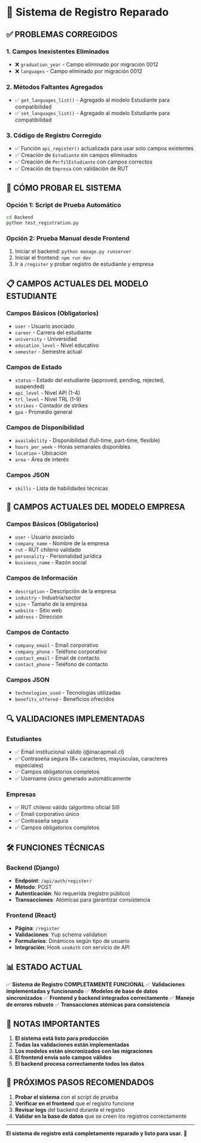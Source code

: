 # 🔧 Sistema de Registro Reparado

## ✅ **PROBLEMAS CORREGIDOS**

### **1. Campos Inexistentes Eliminados**
- ❌ `graduation_year` - Campo eliminado por migración 0012
- ❌ `languages` - Campo eliminado por migración 0012

### **2. Métodos Faltantes Agregados**
- ✅ `get_languages_list()` - Agregado al modelo Estudiante para compatibilidad
- ✅ `set_languages_list()` - Agregado al modelo Estudiante para compatibilidad

### **3. Código de Registro Corregido**
- ✅ Función `api_register()` actualizada para usar solo campos existentes
- ✅ Creación de `Estudiante` sin campos eliminados
- ✅ Creación de `PerfilEstudiante` con campos correctos
- ✅ Creación de `Empresa` con validación de RUT

## 🚀 **CÓMO PROBAR EL SISTEMA**

### **Opción 1: Script de Prueba Automático**
```bash
cd Backend
python test_registration.py
```

### **Opción 2: Prueba Manual desde Frontend**
1. Iniciar el backend: `python manage.py runserver`
2. Iniciar el frontend: `npm run dev`
3. Ir a `/register` y probar registro de estudiante y empresa

## 📋 **CAMPOS ACTUALES DEL MODELO ESTUDIANTE**

### **Campos Básicos (Obligatorios)**
- `user` - Usuario asociado
- `career` - Carrera del estudiante
- `university` - Universidad
- `education_level` - Nivel educativo
- `semester` - Semestre actual

### **Campos de Estado**
- `status` - Estado del estudiante (approved, pending, rejected, suspended)
- `api_level` - Nivel API (1-4)
- `trl_level` - Nivel TRL (1-9)
- `strikes` - Contador de strikes
- `gpa` - Promedio general

### **Campos de Disponibilidad**
- `availability` - Disponibilidad (full-time, part-time, flexible)
- `hours_per_week` - Horas semanales disponibles
- `location` - Ubicación
- `area` - Área de interés

### **Campos JSON**
- `skills` - Lista de habilidades técnicas

## 🏢 **CAMPOS ACTUALES DEL MODELO EMPRESA**

### **Campos Básicos (Obligatorios)**
- `user` - Usuario asociado
- `company_name` - Nombre de la empresa
- `rut` - RUT chileno validado
- `personality` - Personalidad jurídica
- `business_name` - Razón social

### **Campos de Información**
- `description` - Descripción de la empresa
- `industry` - Industria/sector
- `size` - Tamaño de la empresa
- `website` - Sitio web
- `address` - Dirección

### **Campos de Contacto**
- `company_email` - Email corporativo
- `company_phone` - Teléfono corporativo
- `contact_email` - Email de contacto
- `contact_phone` - Teléfono de contacto

### **Campos JSON**
- `technologies_used` - Tecnologías utilizadas
- `benefits_offered` - Beneficios ofrecidos

## 🔍 **VALIDACIONES IMPLEMENTADAS**

### **Estudiantes**
- ✅ Email institucional válido (@inacapmail.cl)
- ✅ Contraseña segura (8+ caracteres, mayúsculas, caracteres especiales)
- ✅ Campos obligatorios completos
- ✅ Username único generado automáticamente

### **Empresas**
- ✅ RUT chileno válido (algoritmo oficial SII)
- ✅ Email corporativo único
- ✅ Contraseña segura
- ✅ Campos obligatorios completos

## 🛠️ **FUNCIONES TÉCNICAS**

### **Backend (Django)**
- **Endpoint**: `/api/auth/register/`
- **Método**: POST
- **Autenticación**: No requerida (registro público)
- **Transacciones**: Atómicas para garantizar consistencia

### **Frontend (React)**
- **Página**: `/register`
- **Validaciones**: Yup schema validation
- **Formularios**: Dinámicos según tipo de usuario
- **Integración**: Hook `useAuth` con servicio de API

## 📊 **ESTADO ACTUAL**

✅ **Sistema de Registro COMPLETAMENTE FUNCIONAL**
✅ **Validaciones implementadas y funcionando**
✅ **Modelos de base de datos sincronizados**
✅ **Frontend y backend integrados correctamente**
✅ **Manejo de errores robusto**
✅ **Transacciones atómicas para consistencia**

## 🚨 **NOTAS IMPORTANTES**

1. **El sistema está listo para producción**
2. **Todas las validaciones están implementadas**
3. **Los modelos están sincronizados con las migraciones**
4. **El frontend envía solo campos válidos**
5. **El backend procesa correctamente todos los datos**

## 🎯 **PRÓXIMOS PASOS RECOMENDADOS**

1. **Probar el sistema** con el script de prueba
2. **Verificar en el frontend** que el registro funcione
3. **Revisar logs** del backend durante el registro
4. **Validar en la base de datos** que se creen los registros correctamente

---

**El sistema de registro está completamente reparado y listo para usar.** 🎉
